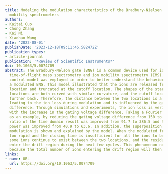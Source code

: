 ```yaml
---
title: Modeling the modulation characteristics of the Bradbury-Nielsen gate in ion
  mobility spectrometers
authors:
- Kaitai Guo
- Chong Zhang
- Kai Ni
- Xiaohao Wang
date: '2022-08-01'
publishDate: '2023-12-18T09:11:46.582472Z'
publication_types:
- article-journal
publication: '*Review of Scientific Instruments*'
doi: 10.1063/5.0074709
abstract: The Bradbury-Nelson gate (BNG) is a common device used for ion control in
  time-of-flight mass spectrometry and ion mobility spectrometry (IMS). A dual-location
  control model was employed in order to better understand the behavior of ions around
  a modulated BNG. This model illustrated that the ions are released from the starting
  location and truncated at the cutoff location. The shapes of the starting and cutoff
  locations are both curved with similar curvature, and the cutoff location is situated
  further back. Therefore, the distance between the two locations is a key parameter
  leading to the ion loss during modulation and is influenced by the gating voltage
  difference. Through simulations and experiments, the ion loss is verified to increase
  with the increase in the gating voltage difference. Taking a Fourier transform IMS
  as an example, by reducing the gating voltage difference from 150 to 50 V, the signal-to-noise
  ratio of the time domain result was improved from 91.7 to 386.5 and the resolving
  power was improved from 40.9 to 63.6. In addition, the superposition effect of multicycle
  modulation is shown and explained by the model. When the modulated frequency is
  too rapid and the closing time is insufficient for all the ions to be consumed,
  some ions continue to exist between the two locations, and the residual ions then
  enter the drift region during the next few cycles. This phenomenon needs to be avoided
  because the total number of ions entering the drift region will then increase uncontrollably.
links:
- name: URL
  url: https://doi.org/10.1063/5.0074709
---
```

